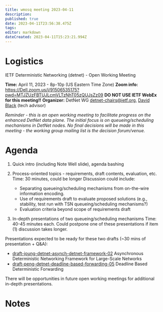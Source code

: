 ```yaml
---
title: wmosq meeting 2023-04-11
description: 
published: true
date: 2023-04-11T23:56:38.475Z
tags: 
editor: markdown
dateCreated: 2023-04-11T15:23:21.994Z
---
```


# Logistics

IETF Deterministic Networking (detnet) - Open Working Meeting

**Time:** April 11, 2023 - 8p-10p (US Eastern Time Zone)
**Zoom info:** https://Dell.zoom.us/j/91506535175?pwd=MTJZUzFBTUJLcmVLTzNhT05zQUJsZz09
**DO NOT USE IETF WebEx for this meeting!!**
**Organizer:** DetNet WG [detnet-chairs@ietf.org](mailto:detnet-chairs@ietf.org), [David Black](mailto:David.Black@dell.com) (tech advisor)

*Reminder - this is an open working meeting to facilitate progress on the enhanced DetNet data plane. The initial focus is on queueing/scheduling mechanisms in DetNet nodes.  No final decisions will be made in this meeting - the working group mailing list is the decision forum/venue.*

# Agenda
1. Quick intro (including Note Well slide), agenda bashing

1. Process-oriented topics - requirements, draft contents, evaluation, etc.
Time: 30 minutes, could be longer
Discussion could include:
   - Separating queueing/scheduling mechanisms from on-the-wire information encoding.
   - Use of requirements draft to evaluate proposed solutions (e.g., stability, test run with TSN queueing/scheduling mechanisms?)
   - Evaluation criteria beyond scope of requirements draft

1. In-depth presentations of two queueing/scheduling mechanisms
Time: 40-45 minutes each.
Could postpone one of these presentations if item (1) discussion takes longer.

Presentations expected to be ready for these two drafts (~30 mins of presentation + Q&A):
   - [draft-joung-detnet-asynch-detnet-framework-02](https://datatracker.ietf.org/doc/draft-joung-detnet-asynch-detnet-framework/02/) Asynchronous Deterministic Networking Framework for Large-Scale Networks
   - [draft-peng-detnet-deadline-based-forwarding-05](https://datatracker.ietf.org/doc/draft-peng-detnet-deadline-based-forwarding/05/) Deadline Based Deterministic Forwarding

There will be opportunities in future open working meetings for additional in-depth presentations.

# Notes

